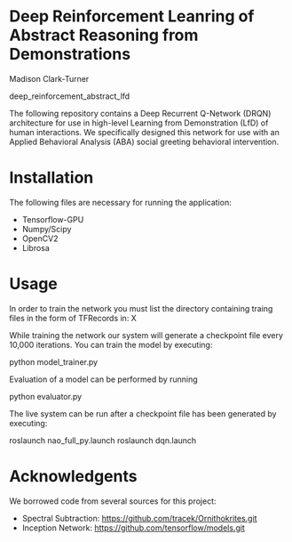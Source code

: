 # Deep Reinforcement Leanring of Abstract Reasoning from Demonstrations
Madison Clark-Turner

deep_reinforcement_abstract_lfd

The following repository contains a Deep Recurrent Q-Network (DRQN) architecture for use in high-level Learning from Demonstration (LfD) of human interactions. We specifically designed this network for use with an Applied Behavioral Analysis (ABA) social greeting behavioral intervention.

Installation
=============
The following files are necessary for running the application:

- Tensorflow-GPU
- Numpy/Scipy
- OpenCV2
- Librosa

Usage
=============

In order to train the network you must list the directory containing traing files in the form of TFRecords in: X

While training the network our system will generate a checkpoint file every 10,000 iterations. You can train the model by executing:

  python model_trainer.py

Evaluation of a model can be performed by running 
  
  python evaluator.py
  
The live system can be run after a checkpoint file has been generated by executing:
  
  roslaunch nao_full_py.launch
  roslaunch dqn.launch


Acknowledgents
=============

We borrowed code from several sources for this project:

- Spectral Subtraction: https://github.com/tracek/Ornithokrites.git
- Inception Network: https://github.com/tensorflow/models.git
